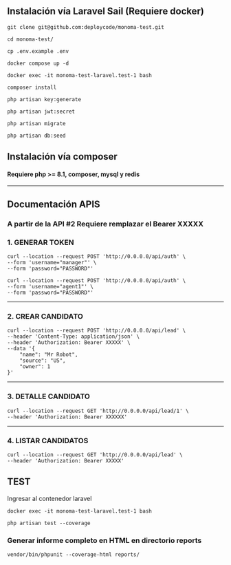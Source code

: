## Instalación vía Laravel Sail (Requiere docker)

```text
git clone git@github.com:deploycode/monoma-test.git
```
```text
cd monoma-test/
```
```text
cp .env.example .env
```
```text
docker compose up -d
```
```text
docker exec -it monoma-test-laravel.test-1 bash
```
```text
composer install
```
```text
php artisan key:generate
```
```text
php artisan jwt:secret
```
```text
php artisan migrate
```
```text
php artisan db:seed
```

## Instalación vía composer
#### Requiere php >= 8.1, composer, mysql y redis

***
## Documentación APIS
### A partir de la API #2 Requiere remplazar el Bearer XXXXX

### 1. GENERAR TOKEN 
```text
curl --location --request POST 'http://0.0.0.0/api/auth' \
--form 'username="manager"' \
--form 'password="PASSWORD"'
```

```text
curl --location --request POST 'http://0.0.0.0/api/auth' \
--form 'username="agent1"' \
--form 'password="PASSWORD"'
```

***
### 2. CREAR CANDIDATO

```text
curl --location --request POST 'http://0.0.0.0/api/lead' \
--header 'Content-Type: application/json' \
--header 'Authorization: Bearer XXXXX' \
--data '{
    "name": "Mr Robot",
    "source": "US",
    "owner": 1
}'
```

***
### 3. DETALLE CANDIDATO
```text
curl --location --request GET 'http://0.0.0.0/api/lead/1' \
--header 'Authorization: Bearer XXXXXX'
```
***
### 4. LISTAR CANDIDATOS

```text
curl --location --request GET 'http://0.0.0.0/api/lead' \
--header 'Authorization: Bearer XXXXX'
```
## TEST
Ingresar al contenedor laravel
```text
docker exec -it monoma-test-laravel.test-1 bash
```
```text
php artisan test --coverage
```
### Generar informe completo en HTML en directorio reports
```text
vendor/bin/phpunit --coverage-html reports/
```

